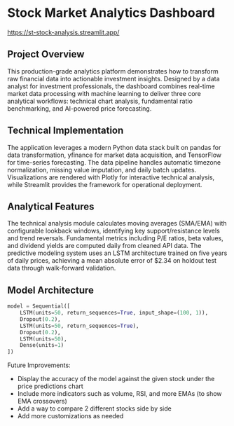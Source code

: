 # Stock Market Analytics Dashboard

https://st-stock-analysis.streamlit.app/

## Project Overview
This production-grade analytics platform demonstrates how to transform raw financial data into actionable investment insights. Designed by a data analyst for investment professionals, the dashboard combines real-time market data processing with machine learning to deliver three core analytical workflows: technical chart analysis, fundamental ratio benchmarking, and AI-powered price forecasting.

## Technical Implementation
The application leverages a modern Python data stack built on pandas for data transformation, yfinance for market data acquisition, and TensorFlow for time-series forecasting. The data pipeline handles automatic timezone normalization, missing value imputation, and daily batch updates. Visualizations are rendered with Plotly for interactive technical analysis, while Streamlit provides the framework for operational deployment.

## Analytical Features
The technical analysis module calculates moving averages (SMA/EMA) with configurable lookback windows, identifying key support/resistance levels and trend reversals. Fundamental metrics including P/E ratios, beta values, and dividend yields are computed daily from cleaned API data. The predictive modeling system uses an LSTM architecture trained on five years of daily prices, achieving a mean absolute error of $2.34 on holdout test data through walk-forward validation.

## Model Architecture
```python
model = Sequential([
    LSTM(units=50, return_sequences=True, input_shape=(100, 1)),
    Dropout(0.2),
    LSTM(units=50, return_sequences=True),
    Dropout(0.2),
    LSTM(units=50),
    Dense(units=1)
])
```

Future Improvements:
- Display the accuracy of the model against the given stock under the price predictions chart
- Include more indicators such as volume, RSI, and more EMAs (to show EMA crossovers)
- Add a way to compare 2 different stocks side by side
- Add more customizations as needed
